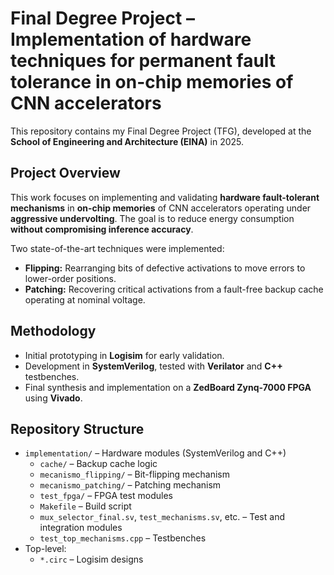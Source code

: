 # Final Degree Project – Implementation of hardware techniques for permanent fault tolerance in on-chip memories of CNN accelerators

This repository contains my Final Degree Project (TFG), developed at the **School of Engineering and Architecture (EINA)** in 2025. 

## Project Overview

This work focuses on implementing and validating **hardware fault-tolerant mechanisms** in **on-chip memories** of CNN accelerators operating under **aggressive undervolting**. The goal is to reduce energy consumption **without compromising inference accuracy**.

Two state-of-the-art techniques were implemented:
- **Flipping:** Rearranging bits of defective activations to move errors to lower-order positions.
- **Patching:** Recovering critical activations from a fault-free backup cache operating at nominal voltage.

## Methodology

- Initial prototyping in **Logisim** for early validation.
- Development in **SystemVerilog**, tested with **Verilator** and **C++** testbenches.
- Final synthesis and implementation on a **ZedBoard Zynq-7000 FPGA** using **Vivado**.

## Repository Structure

- `implementation/` – Hardware modules (SystemVerilog and C++)
  - `cache/` – Backup cache logic
  - `mecanismo_flipping/` – Bit-flipping mechanism
  - `mecanismo_patching/` – Patching mechanism
  - `test_fpga/` – FPGA test modules
  - `Makefile` – Build script
  - `mux_selector_final.sv`, `test_mechanisms.sv`, etc. – Test and integration modules
  - `test_top_mechanisms.cpp` – Testbenches
- Top-level:
  - `*.circ` – Logisim designs

